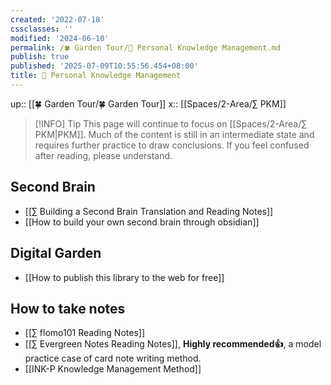 ```yaml
---
created: '2022-07-18'
cssclasses: ''
modified: '2024-06-10'
permalink: /🍀 Garden Tour/🧀 Personal Knowledge Management.md
publish: true
published: '2025-07-09T10:55:56.454+08:00'
title: 🧀 Personal Knowledge Management
---
```

up:: [[🍀 Garden Tour/🍀 Garden Tour]]
x:: [[Spaces/2-Area/∑ PKM]]

>[!INFO] Tip
> This page will continue to focus on [[Spaces/2-Area/∑ PKM\|PKM]]. Much of the content is still in an intermediate state and requires further practice to draw conclusions. If you feel confused after reading, please understand.

## Second Brain

- [[∑ Building a Second Brain Translation and Reading Notes]]
- [[How to build your own second brain through obsidian]]

## Digital Garden

- [[How to publish this library to the web for free]]

## How to take notes

- [[∑ flomo101 Reading Notes]]
- [[∑ Evergreen Notes Reading Notes]], **Highly recommended👍**, a model practice case of card note writing method.
- [[INK-P Knowledge Management Method]] 